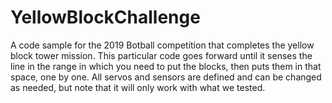 # YellowBlockChallenge
A code sample for the 2019 Botball competition that completes the yellow block tower mission.
This particular code goes forward until it senses the line in the range in which you need to put the blocks, then puts them 
in that space, one by one. All servos and sensors are defined and can be changed as needed, but note that it will only work 
with what we tested.

